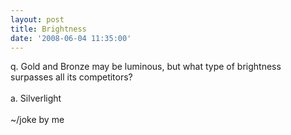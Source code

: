 ```yaml
---
layout: post
title: Brightness
date: '2008-06-04 11:35:00'
---
```


q. Gold and Bronze may be luminous, but what type of brightness surpasses all its competitors?<br><br>a. Silverlight<br><br>~/joke by me